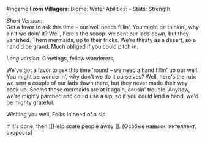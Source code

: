 #ingame 
**From Villagers**:
Biome: Water
Abilities: -
Stats: Strength

*Short Version:*  
Got a favor to ask this time – our well needs fillin'. You might be thinkin', why ain't we doin' it? Well, here's the scoop: we sent our lads down, but they vanished. Them mermaids, up to their tricks. We're thirsty as a desert, so a hand'd be grand. Much obliged if you could pitch in.

*Long version*:
Greetings, fellow wanderers,

We've got a favor to ask this time 'round – we need a hand fillin' up our well. You might be wonderin', why don't we do it ourselves? Well, here's the rub: we sent a couple of our lads down there, but they never made their way back up. Seems those mermaids are at it again, causin' trouble. Anyhow, we're mighty parched and could use a sip, so if you could lend a hand, we'd be mighty grateful.

Wishing you well, Folks in need of a sip.


If it's done, then
	 [[Help scare people away ]]. (Особые навыки: интеллект, скорость)
